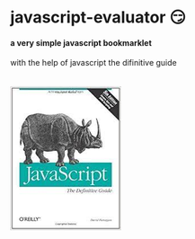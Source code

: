 # javascript-evaluator 😏                                                                        
#### a very simple javascript bookmarklet 
 
with the help of javascript the difinitive guide<br/><br/><br/>
![difinitive guide](download.jpg)

